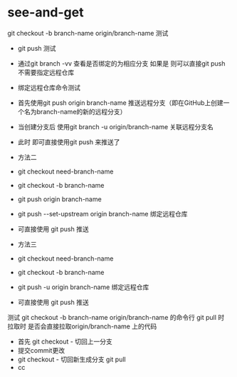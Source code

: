 # see-and-get
git checkout -b branch-name origin/branch-name 测试
  * git push 测试
  * 通过git branch -vv 查看是否绑定的为相应分支 如果是 则可以直接git push 不需要指定远程仓库
  * 绑定远程仓库命令测试
  * 首先使用git push origin branch-name 推送远程分支（即在GitHub上创建一个名为branch-name的新的远程分支）
  * 当创建分支后 使用git branch -u origin/branch-name 关联远程分支名
  * 此时 即可直接使用git push 来推送了

  * 方法二
  * git checkout need-branch-name
  * git checkout -b branch-name 
  * git push origin branch-name 
  * git push --set-upstream origin branch-name 绑定远程仓库 
  * 可直接使用 git push 推送

  * 方法三
  * git checkout need-branch-name
  * git checkout -b branch-name 
  * git push -u origin branch-name 绑定远程仓库 
  * 可直接使用 git push 推送

测试 git checkout -b branch-name origin/branch-name 的命令行 git pull 时 拉取时 是否会直接拉取origin/branch-name 上的代码
  * 首先 git checkout - 切回上一分支
  * 提交commit更改
  * git checkout - 切回新生成分支 git pull
  * cc